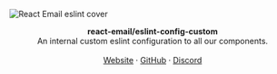 ![React Email eslint cover](https://react.email/static/images/readme/covers/eslint-config-custom.png)

<div align="center"><strong>react-email/eslint-config-custom</strong></div>
<div align="center">An internal custom eslint configuration to all our components.</div>
<br />
<div align="center">
<a href="https://react.email">Website</a> 
<span> · </span>
<a href="https://github.com/zenorocha/react-email">GitHub</a> 
<span> · </span>
<a href="https://react.email/discord">Discord</a>
</div>
